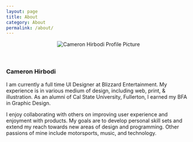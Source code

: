 ```yaml
---
layout: page
title: About
category: About
permalink: /about/
---
```


<header>
    <img src="{{ site.baseurl }}/images/about_cam.jpg" alt="Cameron Hirbodi Profile Picture"/>
</header>
<main>
    <h3>Cameron Hirbodi</h3>
    <p>
    I am currently a full time UI Designer at Blizzard Entertainment. My experience is in various medium of design, including web, print, & illustration. As an alumni of Cal State University, Fullerton, I earned my BFA in Graphic Design.
    </p>
    <p>
    I enjoy collaborating with others on improving user experience and enjoyment with products. My goals are to develop personal skill sets and extend my reach towards new areas of design and programming. Other passions of mine include motorsports, music, and technology.
    </p>
</main>